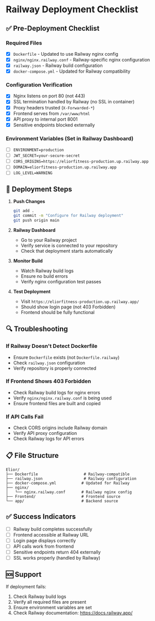 # Railway Deployment Checklist

## ✅ Pre-Deployment Checklist

### Required Files
- [x] `Dockerfile` - Updated to use Railway nginx config
- [x] `nginx/nginx.railway.conf` - Railway-specific nginx configuration
- [x] `railway.json` - Railway build configuration
- [x] `docker-compose.yml` - Updated for Railway compatibility

### Configuration Verification
- [x] Nginx listens on port 80 (not 443)
- [x] SSL termination handled by Railway (no SSL in container)
- [x] Proxy headers trusted (`X-Forwarded-*`)
- [x] Frontend serves from `/var/www/html`
- [x] API proxy to internal port 8001
- [x] Sensitive endpoints blocked externally

### Environment Variables (Set in Railway Dashboard)
- [ ] `ENVIRONMENT=production`
- [ ] `JWT_SECRET=your-secure-secret`
- [ ] `CORS_ORIGINS=https://eliorfitness-production.up.railway.app`
- [ ] `DOMAIN=eliorfitness-production.up.railway.app`
- [ ] `LOG_LEVEL=WARNING`

## 🚀 Deployment Steps

1. **Push Changes**
   ```bash
   git add .
   git commit -m "Configure for Railway deployment"
   git push origin main
   ```

2. **Railway Dashboard**
   - Go to your Railway project
   - Verify service is connected to your repository
   - Check that deployment starts automatically

3. **Monitor Build**
   - Watch Railway build logs
   - Ensure no build errors
   - Verify nginx configuration test passes

4. **Test Deployment**
   - Visit `https://eliorfitness-production.up.railway.app/`
   - Should show login page (not 403 Forbidden)
   - Frontend should be fully functional

## 🔍 Troubleshooting

### If Railway Doesn't Detect Dockerfile
- Ensure `Dockerfile` exists (not `Dockerfile.railway`)
- Check `railway.json` configuration
- Verify repository is properly connected

### If Frontend Shows 403 Forbidden
- Check Railway build logs for nginx errors
- Verify `nginx/nginx.railway.conf` is being used
- Ensure frontend files are built and copied

### If API Calls Fail
- Check CORS origins include Railway domain
- Verify API proxy configuration
- Check Railway logs for API errors

## 📋 File Structure

```
Elior/
├── Dockerfile                    # Railway-compatible
├── railway.json                  # Railway configuration
├── docker-compose.yml           # Updated for Railway
├── nginx/
│   └── nginx.railway.conf       # Railway nginx config
├── Frontend/                    # Frontend source
└── app/                         # Backend source
```

## ✅ Success Indicators

- [ ] Railway build completes successfully
- [ ] Frontend accessible at Railway URL
- [ ] Login page displays correctly
- [ ] API calls work from frontend
- [ ] Sensitive endpoints return 404 externally
- [ ] SSL works properly (handled by Railway)

## 🆘 Support

If deployment fails:
1. Check Railway build logs
2. Verify all required files are present
3. Ensure environment variables are set
4. Check Railway documentation: https://docs.railway.app/ 